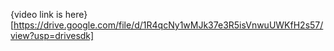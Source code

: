{video link is here}
[https://drive.google.com/file/d/1R4qcNy1wMJk37e3R5isVnwuUWKfH2s57/view?usp=drivesdk]

